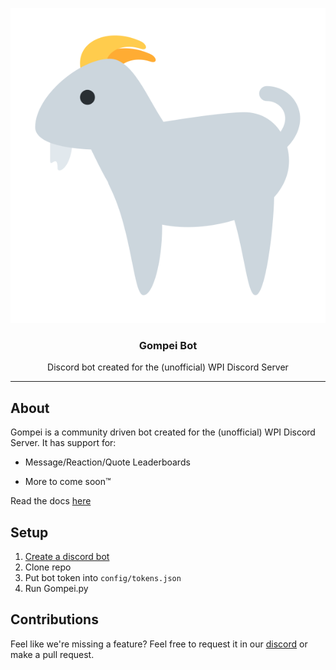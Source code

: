 <p align="center">
	<img src="assets/gompei.png" alt="Gompei Bot">
</p>

<h3 align="center">Gompei Bot</h3>
<p align="center">Discord bot created for the (unofficial) WPI Discord Server<p>

---

## About
Gompei is a community driven bot created for the (unofficial) WPI Discord Server. It has support for:

* Message/Reaction/Quote Leaderboards

* More to come soon™

Read the docs [here](https://samuelcurrid.github.io/Gompei-Bot/documentation.html)

## Setup
1. [Create a discord bot](https://github.com/reactiflux/discord-irc/wiki/Creating-a-discord-bot-&-getting-a-token)
2. Clone repo
3. Put bot token into `config/tokens.json`
4. Run Gompei.py

## Contributions
Feel like we're missing a feature? Feel free to request it in our [discord](https://www.discord.gg/zN7UPWN) or make a pull request.